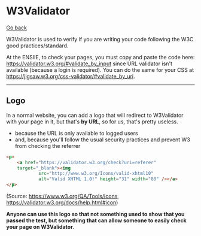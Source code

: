 # W3Validator

[Go back](..)

W3Validator is used to verify if you are writing your code following the W3C good practices/standard.

At the ENSIIE, to check your pages, you must copy and paste the code here: <https://validator.w3.org/#validate_by_input> since URL validator isn't available (because a login is required). You can do the same for your CSS at <https://jigsaw.w3.org/css-validator/#validate_by_uri>.

<hr class="sl">

## Logo

In a normal website, you can add a logo that will redirect to W3Validator with your page in it, but that's **by URL**, so for us, that's pretty useless.

* because the URL is only available to logged users
* and, because you'll follow the usual security practices and prevent W3 from checking the referrer

```html
<p>
    <a href="https://validator.w3.org/check?uri=referer"
    target="_blank"><img
            src="http://www.w3.org/Icons/valid-xhtml10"
            alt="Valid XHTML 1.0!" height="31" width="88" /></a>
</p>
```

(Source: <https://www.w3.org/QA/Tools/Icons>, <https://validator.w3.org/docs/help.html#icon>)

**Anyone can use this logo so that not something used to show that you passed the test, but something that can allow someone to easily check your page on W3Validator**.